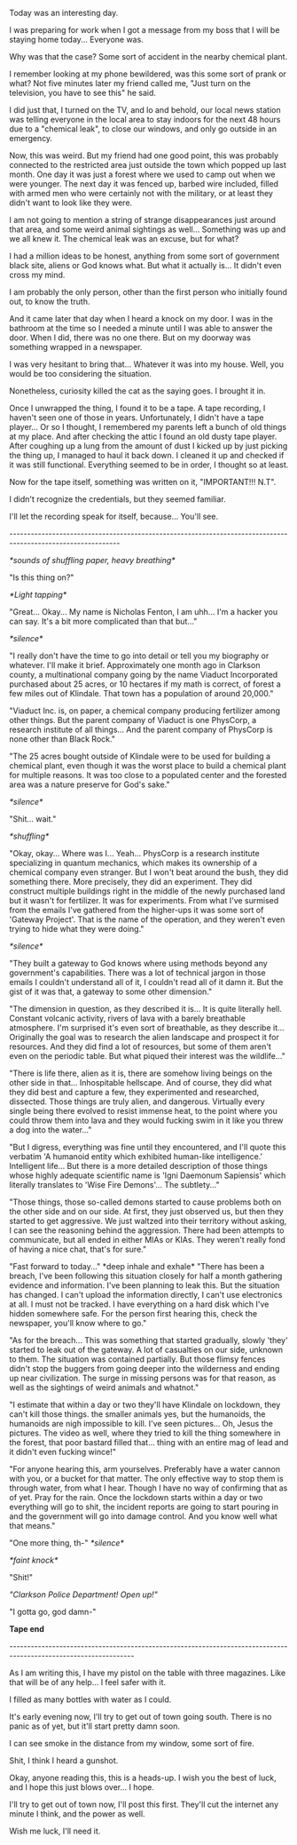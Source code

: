 Today was an interesting day.

I was preparing for work when I got a message from my boss that I will be staying home today... Everyone was.

Why was that the case? Some sort of accident in the nearby chemical plant.

I remember looking at my phone bewildered, was this some sort of prank or what? Not five minutes later my friend called me, "Just turn on the television, you have to see this" he said.

I did just that, I turned on the TV, and lo and behold, our local news station was telling everyone in the local area to stay indoors for the next 48 hours due to a "chemical leak", to close our windows, and only go outside in an emergency.

Now, this was weird. But my friend had one good point, this was probably connected to the restricted area just outside the town which popped up last month. One day it was just a forest where we used to camp out when we were younger. The next day it was fenced up, barbed wire included, filled with armed men who were certainly not with the military, or at least they didn't want to look like they were.

I am not going to mention a string of strange disappearances just around that area, and some weird animal sightings as well... Something was up and we all knew it. The chemical leak was an excuse, but for what?

I had a million ideas to be honest, anything from some sort of government black site, aliens or God knows what. But what it actually is... It didn't even cross my mind.

I am probably the only person, other than the first person who initially found out, to know the truth.

And it came later that day when I heard a knock on my door. I was in the bathroom at the time so I needed a minute until I was able to answer the door. When I did, there was no one there. But on my doorway was something wrapped in a newspaper.

I was very hesitant to bring that... Whatever it was into my house. Well, you would be too considering the situation.

Nonetheless, curiosity killed the cat as the saying goes. I brought it in.

Once I unwrapped the thing, I found it to be a tape. A tape recording, I haven't seen one of those in years. Unfortunately, I didn't have a tape player... Or so I thought, I remembered my parents left a bunch of old things at my place. And after checking the attic I found an old dusty tape player. After coughing up a lung from the amount of dust I kicked up by just picking the thing up, I managed to haul it back down. I cleaned it up and checked if it was still functional. Everything seemed to be in order, I thought so at least.

Now for the tape itself, something was written on it, "IMPORTANT!!! N.T".

I didn't recognize the credentials, but they seemed familiar.

I'll let the recording speak for itself, because... You'll see.

\-------------------------------------------------------------------------------------------------------------

*\*sounds of shuffling paper, heavy breathing\**

"Is this thing on?"

*\*Light tapping\**

"Great... Okay... My name is Nicholas Fenton, I am uhh... I'm a hacker you can say. It's a bit more complicated than that but..."

*\*silence\**

"I really don't have the time to go into detail or tell you my biography or whatever. I'll make it brief. Approximately one month ago in Clarkson county, a multinational company going by the name Viaduct Incorporated purchased about 25 acres, or 10 hectares if my math is correct, of forest a few miles out of Klindale. That town has a population of around 20,000."

"Viaduct Inc. is, on paper, a chemical company producing fertilizer among other things. But the parent company of Viaduct is one PhysCorp, a research institute of all things... And the parent company of PhysCorp is none other than Black Rock."

"The 25 acres bought outside of Klindale were to be used for building a chemical plant, even though it was the worst place to build a chemical plant for multiple reasons. It was too close to a populated center and the forested area was a nature preserve for God's sake."

*\*silence\**

"Shit... wait."

*\*shuffling\**

"Okay, okay... Where was I... Yeah... PhysCorp is a research institute specializing in quantum mechanics, which makes its ownership of a chemical company even stranger. But I won't beat around the bush, they did something there. More precisely, they did an experiment. They did construct multiple buildings right in the middle of the newly purchased land but it wasn't for fertilizer. It was for experiments. From what I've surmised from the emails I've gathered from the higher-ups it was some sort of 'Gateway Project'. That is the name of the operation, and they weren't even trying to hide what they were doing."

*\*silence\**

"They built a gateway to God knows where using methods beyond any government's capabilities. There was a lot of technical jargon in those emails I couldn't understand all of it, I couldn't read all of it damn it. But the gist of it was that, a gateway to some other dimension."

"The dimension in question, as they described it is... It is quite literally hell. Constant volcanic activity, rivers of lava with a barely breathable atmosphere. I'm surprised it's even sort of breathable, as they describe it... Originally the goal was to research the alien landscape and prospect it for resources. And they did find a lot of resources, but some of them aren't even on the periodic table. But what piqued their interest was the wildlife..."

"There is life there, alien as it is, there are somehow living beings on the other side in that... Inhospitable hellscape. And of course, they did what they did best and capture a few, they experimented and researched, dissected. Those things are truly alien, and dangerous. Virtually every single being there evolved to resist immense heat, to the point where you could throw them into lava and they would fucking swim in it like you threw a dog into the water..."

"But I digress, everything was fine until they encountered, and I'll quote this verbatim 'A humanoid entity which exhibited human-like intelligence.' Intelligent life... But there is a more detailed description of those things whose highly adequate scientific name is 'Igni Daemonum Sapiensis' which literally translates to 'Wise Fire Demons'... The subtlety..."

"Those things, those so-called demons started to cause problems both on the other side and on our side. At first, they just observed us, but then they started to get aggressive. We just waltzed into their territory without asking, I can see the reasoning behind the aggression. There had been attempts to communicate, but all ended in either MIAs or KIAs. They weren't really fond of having a nice chat, that's for sure."

"Fast forward to today..." \*deep inhale and exhale\* "There has been a breach, I've been following this situation closely for half a month gathering evidence and information. I've been planning to leak this. But the situation has changed. I can't upload the information directly, I can't use electronics at all. I must not be tracked. I have everything on a hard disk which I've hidden somewhere safe. For the person first hearing this, check the newspaper, you'll know where to go."

"As for the breach... This was something that started gradually, slowly 'they' started to leak out of the gateway. A lot of casualties on our side, unknown to them. The situation was contained partially. But those flimsy fences didn't stop the buggers from going deeper into the wilderness and ending up near civilization. The surge in missing persons was for that reason, as well as the sightings of weird animals and whatnot."

"I estimate that within a day or two they'll have Klindale on lockdown, they can't kill those things. the smaller animals yes, but the humanoids, the humanoids are nigh impossible to kill. I've seen pictures... Oh, Jesus the pictures. The video as well, where they tried to kill the thing somewhere in the forest, that poor bastard filled that... thing with an entire mag of lead and it didn't even fucking wince!"

"For anyone hearing this, arm yourselves. Preferably have a water cannon with you, or a bucket for that matter. The only effective way to stop them is through water, from what I hear. Though I have no way of confirming that as of yet. Pray for the rain. Once the lockdown starts within a day or two everything will go to shit, the incident reports are going to start pouring in and the government will go into damage control. And you know well what that means."

"One more thing, th-" *\*silence\**

*\*faint knock\**

"Shit!"

*"Clarkson Police Department! Open up!"*

"I gotta go, god damn-"

**Tape end**

\-----------------------------------------------------------------------------------------------------------------

As I am writing this, I have my pistol on the table with three magazines. Like that will be of any help... I feel safer with it.

I filled as many bottles with water as I could.

It's early evening now, I'll try to get out of town going south. There is no panic as of yet, but it'll start pretty damn soon.

I can see smoke in the distance from my window, some sort of fire.

Shit, I think I heard a gunshot.

Okay, anyone reading this, this is a heads-up. I wish you the best of luck, and I hope this just blows over... I hope.

I'll try to get out of town now, I'll post this first. They'll cut the internet any minute I think, and the power as well.

Wish me luck, I'll need it.